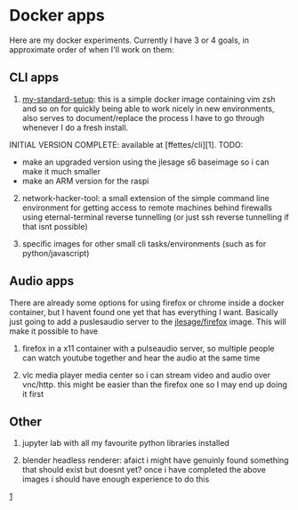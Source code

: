 # Docker apps

Here are my docker experiments. Currently I have 3 or 4 goals, in approximate order of when I'll work on them:

## CLI apps

1. [my-standard-setup](./dockerfiles/base.Dockerfile): this is a simple docker image containing vim zsh and so on for quickly being able to work nicely in new environments, also serves to document/replace the process I have to go through whenever I do a fresh install.

INITIAL VERSION COMPLETE: available at [ffettes/cli][1].
TODO:
* make an upgraded version using the jlesage s6 baseimage so i can make it much smaller
* make an ARM version for the raspi

2. network-hacker-tool: a small extension of the simple command line environment for getting access to remote machines behind firewalls using eternal-terminal reverse tunnelling (or just ssh reverse tunnelling if that isnt possible)

3. specific images for other small cli tasks/environments (such as for python/javascript)


## Audio apps

There are already some options for using firefox or chrome inside a docker container, but I havent found one yet that has everything I want. Basically just going to add a puslesaudio server to the [jlesage/firefox](https://hub.docker.com/r/jlesage/firefox) image. This will make it possible to have

1. firefox in a x11 container with a pulseaudio server, so multiple people can watch youtube together and hear the audio at the same time

2. vlc media player media center so i can stream video and audio over vnc/http. this might be easier than the firefox one so I may end up doing it first


## Other

1. jupyter lab with all my favourite python libraries installed

2. blender headless renderer: afaict i might have genuinly found something that should exist but doesnt yet? once i have completed the above images i should have enough experience to do this

[1](https://hub.docker.com/r/ffettes/cli) 
